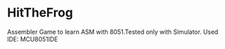 # HitTheFrog
Assembler Game to learn ASM with 8051.Tested only with Simulator. Used IDE: MCU8051IDE

